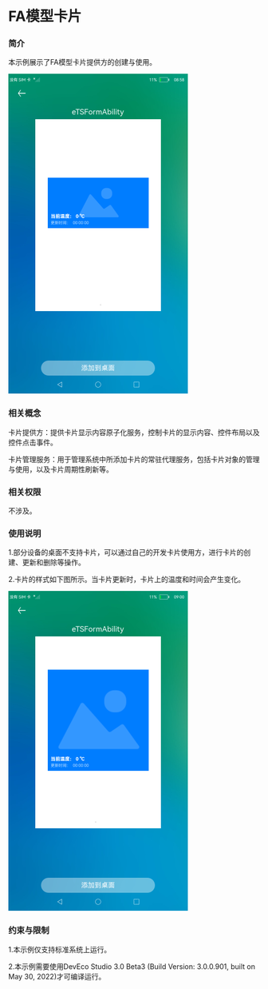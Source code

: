 # FA模型卡片

### 简介

本示例展示了FA模型卡片提供方的创建与使用。

![](./screenshots/main.png)

### 相关概念

卡片提供方：提供卡片显示内容原子化服务，控制卡片的显示内容、控件布局以及控件点击事件。

卡片管理服务：用于管理系统中所添加卡片的常驻代理服务，包括卡片对象的管理与使用，以及卡片周期性刷新等。

### 相关权限

不涉及。

### 使用说明

1.部分设备的桌面不支持卡片，可以通过自己的开发卡片使用方，进行卡片的创建、更新和删除等操作。

2.卡片的样式如下图所示。当卡片更新时，卡片上的温度和时间会产生变化。

![eTSFormExample](screenshots/second.png)

### 约束与限制

1.本示例仅支持标准系统上运行。

2.本示例需要使用DevEco Studio 3.0 Beta3 (Build Version: 3.0.0.901, built on May 30, 2022)才可编译运行。
